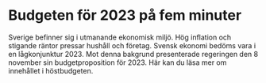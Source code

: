 # Budgeten för 2023 på fem minuter

Sverige befinner sig i utmanande ekonomisk miljö. Hög inflation och stigande räntor pressar hushåll och företag. Svensk ekonomi bedöms vara i en lågkonjunktur 2023. Mot denna bakgrund presenterade regeringen den 8 november sin budgetproposition för 2023. Här kan du läsa mer om innehållet i höstbudgeten.
